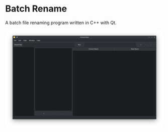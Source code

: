# Batch Rename

A batch file renaming program written in C++ with Qt.

<p align="center">
  <img src=".assets/Screenshot_20240716_010522.png" alt="A screenshot of the program">
</p>